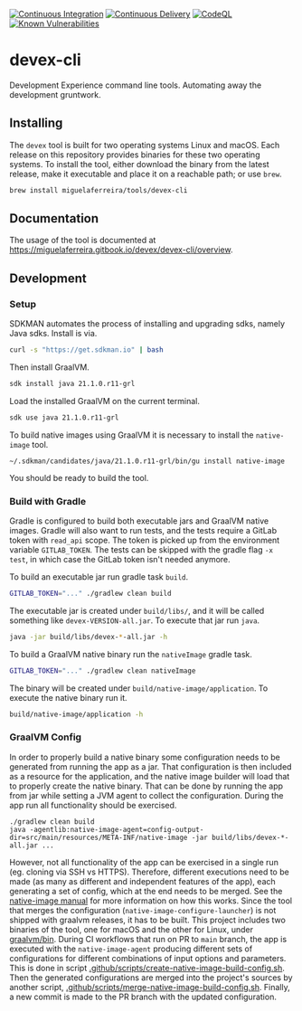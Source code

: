 [![Continuous Integration](https://github.com/miguelaferreira/devex-cli/actions/workflows/development.yml/badge.svg)](https://github.com/miguelaferreira/devex-cli/actions/workflows/development.yml)
[![Continuous Delivery](https://github.com/miguelaferreira/devex-cli/actions/workflows/create-release.yaml/badge.svg)](https://github.com/miguelaferreira/devex-cli/actions/workflows/create-release.yaml)
[![CodeQL](https://github.com/miguelaferreira/devex-cli/actions/workflows/codeql-analysis.yml/badge.svg)](https://github.com/miguelaferreira/devex-cli/actions/workflows/codeql-analysis.yml)
[![Known Vulnerabilities](https://snyk.io/test/github/miguelaferreira/devex-cli/badge.svg)](https://snyk.io/test/github/miguelaferreira/devex-cli)

# devex-cli

Development Experience command line tools. Automating away the development gruntwork.

## Installing

The `devex` tool is built for two operating systems Linux and macOS. Each release on this repository provides
binaries for these two operating systems. To install the tool, either download the binary from the latest release, make
it executable and place it on a reachable path; or use `brew`.

```bash
brew install miguelaferreira/tools/devex-cli
```

## Documentation

The usage of the tool is documented at https://miguelaferreira.gitbook.io/devex/devex-cli/overview.

## Development

### Setup

SDKMAN automates the process of installing and upgrading sdks, namely Java sdks. Install is via.

```bash
curl -s "https://get.sdkman.io" | bash
```

Then install GraalVM.

```bash
sdk install java 21.1.0.r11-grl
```

Load the installed GraalVM on the current terminal.

```bash
sdk use java 21.1.0.r11-grl
```

To build native images using GraalVM it is necessary to install the `native-image` tool.

```
~/.sdkman/candidates/java/21.1.0.r11-grl/bin/gu install native-image
```

You should be ready to build the tool.

### Build with Gradle

Gradle is configured to build both executable jars and GraalVM native images. Gradle will also want to run tests, and
the tests require a GitLab token with `read_api` scope. The token is picked up from the environment
variable `GITLAB_TOKEN`. The tests can be skipped with the gradle flag `-x test`, in which case the GitLab token isn't
needed anymore.

To build an executable jar run gradle task `build`.

```bash
GITLAB_TOKEN="..." ./gradlew clean build
```

The executable jar is created under `build/libs/`, and it will be called something like `devex-VERSION-all.jar`.
To execute that jar run `java`.

```bash
java -jar build/libs/devex-*-all.jar -h
```

To build a GraalVM native binary run the `nativeImage` gradle task.

```bash
GITLAB_TOKEN="..." ./gradlew clean nativeImage
```

The binary will be created under `build/native-image/application`. To execute the native binary run it.

```bash
build/native-image/application -h
```

### GraalVM Config

In order to properly build a native binary some configuration needs to be generated from running the app as a jar. That
configuration is then included as a resource for the application, and the native image builder will load that to
properly create the native binary. That can be done by running the app from jar while setting a JVM agent to collect the
configuration. During the app run all functionality should be exercised.

```
./gradlew clean build
java -agentlib:native-image-agent=config-output-dir=src/main/resources/META-INF/native-image -jar build/libs/devex-*-all.jar ...
```

However, not all functionality of the app can be exercised in a single run (eg. cloning via SSH vs HTTPS). Therefore,
different executions need to be made (as many as different and independent features of the app), each generating a set
of config, which at the end needs to be merged. See
the [native-image manual](https://www.graalvm.org/reference-manual/native-image/BuildConfiguration/#the-native-image-configure-tool)
for more information on how this works. Since the tool that merges the configuration (`native-image-configure-launcher`)
is not shipped with graalvm releases, it has to be built. This project includes two binaries of the tool, one for macOS
and the other for Linux, under [graalvm/bin](https://github.com/miguelaferreira/devex-cli/blob/master/graalvm/bin). During CI workflows that run on PR to `main` branch, the
app is executed with the `native-image-agent` producing different sets of configurations for different combinations of
input options and parameters. This is done in
script [.github/scripts/create-native-image-build-config.sh](https://github.com/miguelaferreira/devex-cli/blob/master/.github/scripts/create-native-image-build-config.sh). Then
the generated configurations are merged into the project's sources by another
script, [.github/scripts/merge-native-image-build-config.sh](https://github.com/miguelaferreira/devex-cli/blob/master/.github/scripts/merge-native-image-build-config.sh).
Finally, a new commit is made to the PR branch with the updated configuration.
